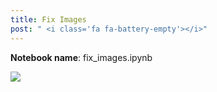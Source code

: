 ```yaml
---
title: Fix Images
post: " <i class='fa fa-battery-empty'></i>"
---
```


**Notebook name**: fix_images.ipynb

<img src='/images/comingsoon.png' />